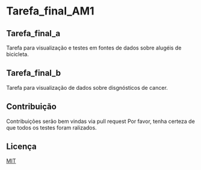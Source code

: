 # Tarefa_final_AM1

## Tarefa_final_a

Tarefa para visualização e testes em fontes de dados sobre alugéis de bicicleta.

## Tarefa_final_b

Tarefa para visualização de dados sobre disgnósticos de cancer.


## Contribuição
Contribuições serão bem vindas via pull request
Por favor, tenha certeza de que todos os testes foram ralizados.

## Licença
[MIT](https://choosealicense.com/licenses/mit/)

